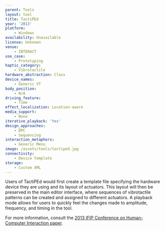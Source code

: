 ```yaml
---
parent: Tools
layout: tool
title: TactiPEd
year: '2013'
platform:
    - Windows
availability: Unavailable
license: Unknown
venue:
    - INTERACT
use_case:
    - Prototyping
haptic_category:
    - Vibrotactile
hardware_abstraction: Class
device_names:
    - Generic VT
body_position:
    - N/A
driving_feature:
    - Time
effect_localization: Location-aware
media_support:
    - None
iterative_playback: 'Yes'
design_approaches:
    - DPC
    - Sequencing
interaction_metaphors:
    - Generic Menu
image: /assets/tools/tactiped.jpg
connectivity:
    - Device Template
storage:
    - Custom XML
---
```

Users of TactiPEd would first create a template file specifying the hardware device they are using and its layout of actuators.
This layout will then be preserved in the main editor interface, where sequences of vibrotactile patterns can be created and assigned to different actuators.
A playback mode allows for users to quickly feel the changes made to amplitude, frequency, and timing in the tool.

For more information, consult the [2013 IFIP Conference on Human-Computer Interaction paper](https://doi.org/10.1007/978-3-642-40480-1_15).
